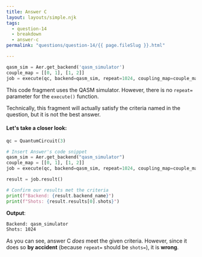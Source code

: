 ```yaml
---
title: Answer C
layout: layouts/simple.njk
tags:
  - question-14
  - breakdown
  - answer-c
permalink: "questions/question-14/{{ page.fileSlug }}.html"

---
```



```python
qasm_sim = Aer.get_backend('qasm_simulator')
couple_map = [[0, 1], [1, 2]]
job = execute(qc, backend=qasm_sim, repeat=1024, coupling_map=couple_map)
```
This code fragment uses the QASM simulator.
However, there is no `repeat=` parameter for the `execute()` function.

Technically, this fragment will actually satisfy the criteria named in the question, but it is not the best answer.

#### Let's take a closer look:


```python
qc = QuantumCircuit(3)

# Insert Answer's code snippet
qasm_sim = Aer.get_backend("qasm_simulator")
couple_map = [[0, 1], [1, 2]]
job = execute(qc, backend=qasm_sim, repeat=1024, coupling_map=couple_map)

result = job.result()

# Confirm our results met the criteria
print(f"Backend: {result.backend_name}")
print(f"Shots: {result.results[0].shots}")
```

**Output**:
```bash
Backend: qasm_simulator
Shots: 1024

```

As you can see, answer C _does_ meet the given criteria.
However, since it does so __by accident__ (because `repeat=` should be `shots=`), it is __wrong__.